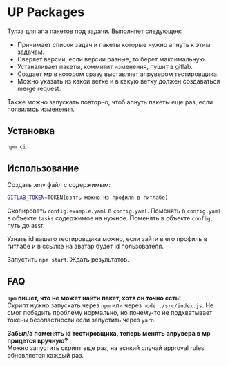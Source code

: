 # UP Packages

Тулза для апа пакетов под задачи. Выполняет следующее:
* Принимает список задач и пакеты которые нужно апнуть к этим задачам.
* Сверяет версии, если версии разные, то берет максимальную.
* Устаналивает пакеты, коммитит изменения, пушит в gitlab.
* Создает мр в котором сразу выставляет апрувером тестировщика.
* Можно указать из какой ветке и в какую ветку должен создаваться merge request.


Также можно запускать повторно, чтоб апнуть пакеты еще раз, если появились изменения.

## Установка

```bash
npm ci
```

## Использование

Создать .env файл с содержимым:
```bash
GITLAB_TOKEN=TOKEN(взять можно из профиля в гитлабе)
```

Скопировать `config.example.yaml` в `config.yaml`.
Поменять в `config.yaml` в объекте `tasks` содержимое на нужное. Поменять в объекте `config`, путь до assr.

Узнать id вашего тестировщика можно, если зайти в его профиль в гитлабе и в ссылке на аватар будет id пользователя.

Запустить `npm start`. Ждать результатов.

## FAQ

**`npm` пишет, что не может найти пакет, хотя он точно есть!**  
Скрипт нужно запускать через `npm` или через `node ./src/index.js`. Не смог победить проблему нормально, но почему-то не подхватывает токены безопастности если запустить через `yarn`.

**Забыл/а поменять id тестировщика, теперь менять апрувера в мр придется вручную?**  
Можно запустить скрипт еще раз, на всякий случай approval rules обновляется каждый раз.

